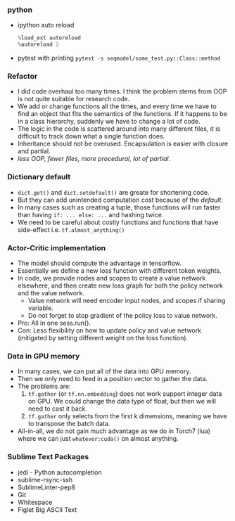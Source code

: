 ### python
- ipython auto reload

    ```python
    %load_ext autoreload
    %autoreload 2
    ```
- pytest with printing `pytest -s seqmodel/some_test.py::Class::method`


### Refactor
- I did code overhaul too many times. I think the problem stems from OOP is not quite
  suitable for research code.
- We add or change functions all the times, and every time we have to find
  an object that fits the semantics of the functions. If it happens to be in a class
  hierarchy, suddenly we have to change a lot of code.
- The logic in the code is scattered around into many different files, it is difficult
  to track down what a single function does.
- Inheritance should not be overused. Encapsulation is easier with closure and partial.
- *less OOP, fewer files, more procedural, lot of partial*.


### Dictionary default
- `dict.get()` and `dict.setdefault()` are greate for shortening code.
- But they can add unintended computation cost because of the *default*.
- In many cases such as creating a tuple, those functions will run faster than
  having `if: ... else: ...` and hashing twice.
- We need to be careful about costly functions and functions that have side-effect
  i.e. `tf.almost_anything()`


### Actor-Critic implementation
- The model should compute the advantage in tensorflow.
- Essentially we define a new loss function with different token weights.
- In code, we provide nodes and scopes to create a value network elsewhere, and then
  create new loss graph for both the policy network and the value network.
  - Value network will need encoder input nodes, and scopes if sharing variable.
  - Do not forget to stop gradient of the policy loss to value network.
- Pro: All in one sess.run().
- Con: Less flexibility on how to update policy and value network
  (mitigated by setting different weight on the loss function).


### Data in GPU memory
- In many cases, we can put all of the data into GPU memory.
- Then we only need to feed in a position vector to gather the data.
- The problems are:
    1. `tf.gather` (or `tf.nn.embedding`) does not work support integer data on GPU.
       We could change the data type of float, but then we will need to cast it back.
    2. `tf.gather` only selects from the first k dimensions, meaning we have to transpose
       the batch data.
- All-in-all, we do not gain much advantage as we do in Torch7 (lua)
  where we can just `whatever:cuda()` on almost anything.


### Sublime Text Packages
- jedi - Python autocompletion
- sublime-rsync-ssh
- SublimeLinter-pep8
- Git
- Whitespace
- Figlet Big ASCII Text
